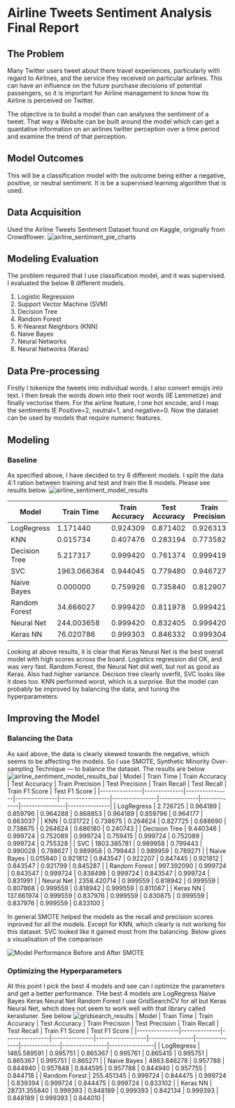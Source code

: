 # Airline Tweets Sentiment Analysis Final Report
## The Problem
Many Twitter users tweet about there travel experiences, particularly with regard to Airlines, and the service they received on particular airlines. This can have an influence on the future purchase decisions of potential passengers, so it is important for Airline management to know how its Airline is perceived on Twitter.

The objective is to build a model than can analyses the sentiment of a tweet. That way a Website can be built around the model which can get a quantative information on an airlines twitter perception over a time period and examine the trend of that perception.

## Model Outcomes
This will be a classification model with the outcome being either a negative, positive, or neutral sentiment. It is be a supervised learning algorithm that is used.

## Data Acquisition
Used the Airline Tweets Sentiment Dataset found on Kaggle, originally from Crowdflower.
![airline_sentiment_pie_charts](https://github.com/user-attachments/assets/a2544d99-fca2-44fc-af0a-4e0853fd72cc)


## Modeling Evaluation
The problem required that I use classification model, and it was supervised. I evaluated the below 8 different models.
 
1.	Logistic Regression
2.	Support Vector Machine (SVM)
3.	Decision Tree
4.	Random Forest
5.	K-Nearest Neighbors (KNN)
6.	Naive Bayes
7.	Neural Networks
8.	Neural Networks (Keras)

## Data Pre-processing
Firstly I tokenize the tweets into individual words. I also convert emojis into text. I then break the words down into their root words (IE Lemmetize) and finally vectorise them. For the airline feature, I one hot encode, and I map the sentiments IE Positive=2, neutral=1, and negative=0. Now the dataset can be used by models that require numeric features.

## Modeling
### Baseline
As specified above, I have decided to try 8 different models. I split the data 4:1 ration between training and test and train the 8 models. Please see results below.
![airline_sentiment_model_results](https://github.com/user-attachments/assets/43290dc9-c018-4cd6-9073-d71f9edf72d4)

| Model         | Train Time  | Train Accuracy | Test Accuracy | Train Precision | Test Precision | Train Recall | Test Recall | Train F1 Score | Test F1 Score |
|---------------|-------------|----------------|---------------|------------------|----------------|--------------|-------------|----------------|---------------|
| LogRegress    | 1.171440    | 0.924309       | 0.871402      | 0.926313         | 0.870846       | 0.924309     | 0.871402    | 0.920955       | 0.860664      |
| KNN           | 0.015734    | 0.407476       | 0.283194      | 0.773582         | 0.692901       | 0.407476     | 0.283194    | 0.442185       | 0.282843      |
| Decision Tree | 5.217317    | 0.999420       | 0.761374      | 0.999419         | 0.756764       | 0.999420     | 0.761374    | 0.999419       | 0.758860      |
| SVC           | 1963.066364 | 0.944045       | 0.779480      | 0.946727         | 0.814459       | 0.944045     | 0.779480    | 0.941794       | 0.727004      |
| Naive Bayes   | 0.000000    | 0.759926       | 0.735840      | 0.812907         | 0.783016       | 0.759926     | 0.735840    | 0.697298       | 0.652304      |
| Random Forest | 34.666027   | 0.999420       | 0.811978      | 0.999421         | 0.816931       | 0.999420     | 0.811978    | 0.999420       | 0.782927      |
| Neural Net    | 244.003658  | 0.999420       | 0.832405      | 0.999420         | 0.821684       | 0.999420     | 0.832405    | 0.999420       | 0.823225      |
| Keras NN      | 76.020786   | 0.999303       | 0.846332      | 0.999304         | 0.845479       | 0.999303     | 0.846332    | 0.999304       | 0.845894      |


Looking at above results, it is clear that Keras Neural Net is the best overall model with high scores across the board. Logistics regression did OK, and was very fast. Random Forest, the Neural Net did well, but not as good as Keras. Also had higher variance. Decison tree clearly overfit, SVC looks like it does too. KNN performed worst, which is a surprise. But the model can probably be improved by balancing the data, and tuning the hyperparameters.

## Improving the Model
### Balancing the Data
As said above, the data is clearly skewed towards the negative, which seems to be affecting the models. So I  use SMOTE, Synthetic Minority Over-sampling Technique — to balance the dataset. The results are below
![airline_sentiment_model_results_bal](https://github.com/user-attachments/assets/3ef3272c-6df7-488b-99c9-4a7f8c36c008)
| Model         | Train Time   | Train Accuracy | Test Accuracy | Train Precision | Test Precision | Train Recall | Test Recall | Train F1 Score | Test F1 Score |
|---------------|--------------|----------------|---------------|------------------|----------------|--------------|-------------|----------------|---------------|
| LogRegress    | 2.726725     | 0.964189       | 0.859796      | 0.964288         | 0.868853       | 0.964189     | 0.859796    | 0.964177       | 0.863037      |
| KNN           | 0.031722     | 0.738675       | 0.264624      | 0.827725         | 0.688690       | 0.738675     | 0.264624    | 0.686180       | 0.240743      |
| Decision Tree | 9.440346     | 0.999724       | 0.752089      | 0.999724         | 0.759415       | 0.999724     | 0.752089    | 0.999724       | 0.755328      |
| SVC           | 1803.385781  | 0.989958       | 0.799443      | 0.990028         | 0.788627       | 0.989958     | 0.799443    | 0.989959       | 0.789271      |
| Naive Bayes   | 0.015840     | 0.921812       | 0.843547      | 0.922207         | 0.847445       | 0.921812     | 0.843547    | 0.921799       | 0.845287      |
| Random Forest | 997.392090   | 0.999724       | 0.843547      | 0.999724         | 0.838498       | 0.999724     | 0.843547    | 0.999724       | 0.831991      |
| Neural Net    | 2358.420714  | 0.999559       | 0.818942      | 0.999559         | 0.807868       | 0.999559     | 0.818942    | 0.999559       | 0.811087      |
| Keras NN      | 137.661974   | 0.999559       | 0.837976      | 0.999559         | 0.830875       | 0.999559     | 0.837976    | 0.999559       | 0.833100      |

In general SMOTE helped the models as the recall and precision scores inproved for all the models. Except for KNN, which clearly is not working for this dataset. SVC looked like it gained most from the balancing. Below gives a visualisation of the comparison

![Model Performance Before and After SMOTE](https://github.com/user-attachments/assets/81c14fdc-6089-4e52-b11c-3c3bb7c25a61)

### Optimizing the Hyperparameters
At this point I pick the best 4 models and see can I optimize the parameters and get a better performance. THe best 4 models are
LogRegress
Naive Bayes
Keras Neural Net
Random Forest 
I use GridSearchCV for all but Keras Neural Net, which does not seem to work well with that library called kerastuner. See below
![gridsearch_results](https://github.com/user-attachments/assets/61d0d220-db62-40c4-9d48-1382d87cc11e)
| Model         | Train Time   | Train Accuracy | Test Accuracy | Train Precision | Test Precision | Train Recall | Test Recall | Train F1 Score | Test F1 Score |
|---------------|--------------|----------------|---------------|------------------|----------------|---------------|--------------|----------------|----------------|
| LogRegress    | 1465.589591  | 0.995751       | 0.865367      | 0.995761         | 0.865415       | 0.995751      | 0.865367     | 0.995751       | 0.865271       |
| Naive Bayes   | 4863.846278  | 0.957788       | 0.844940      | 0.957848         | 0.844595       | 0.957788      | 0.844940     | 0.957755       | 0.844718       |
| Random Forest | 255.451345   | 0.999724       | 0.844475      | 0.999724         | 0.839394       | 0.999724      | 0.844475     | 0.999724       | 0.833102       |
| Keras NN      | 28731.355840 | 0.999393       | 0.848189      | 0.999393         | 0.842134       | 0.999393      | 0.848189     | 0.999393       | 0.844010       |

